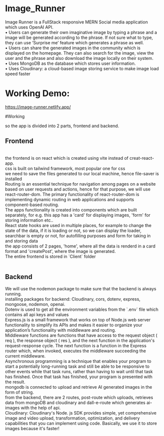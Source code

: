 # Image_Runner

Image Runner is a FullStack responsive MERN Social media application which uses OpenAI API.<br/>
• Users can generate their own imaginative image by typing a phrase and a image will be generated according to the phrase. If not sure what to type, they can use ‘Surprise me’ feature which generates a phrase as well.<br/>
• Users can share the generated images in the community which is displayed on the homepage. They can also search for the image, view the user and the phrase and also download the image locally on their system.<br/>
• Uses MongoDB as the database which stores user information.<br/>
• Uses Cloudinary: a cloud-based image storing service to make image load speed faster

# Working Demo: 
https://image-runner.netlify.app/

#Working

so the app is divided into 2 parts, frontend and backend.<br/>
<h2>Frontend</h2></br>
the frontend is on react which is created using vite instead of creat-react-app.</br>
css is built on tailwind framework, most popular one for css</br>
we need to save the files generated to our local machine, hence file-saver is installed</br>
Routing is an essential technique for navigation among pages on a website based on user requests and actions, hence for that purpose, we will use react-router-dom. The primary functionality of react-router-dom is implementing dynamic routing in web applications and supports component-based routing.</br>
The apps functionality is created into components which are built separately, for e.g. this app has a 'card' for displaying  images, 'form' for storing information
etc..</br>
React state hooks are used in multiple places, for example to change the state of the data, if it is loading or not, so we can display the loader, searchbar is empty or not, for autofilling purposes and form for taking in and storing data</br>
the app consists of 2 pages, 'home', where all the data is renderd in a card format and 'createPost', where the image is generated.</br>
The entire frontend is stored in `Client` folder</br>
</br>
<h2>Backend</h2>
We will use the nodemon package to make sure that the backend is always running.</br>
installing packages for backend: Cloudinary, cors, dotenv, express, mongoose, nodemon, openai.</br>
Dotenv is used to get all the environment variables from the `.env` file which contains all api keys and values</br>
Express.js is a small framework that works on top of Node.js web server functionality to simplify its APIs and makes it easier to organize your application’s functionality with middleware and routing.</br>
Middleware functions are functions that have access to the request object ( req ), the response object ( res ), and the next function in the application's request-response cycle. The next function is a function in the Express router which, when invoked, executes the middleware succeeding the current middleware.</br>
Asynchronous programming is a technique that enables your program to start a potentially long-running task and still be able to be responsive to other events while that task runs, rather than having to wait until that task has finished. Once that task has finished, your program is presented with the result.</br>
mongodb is connected to upload and retrieve AI generated images in the form of string.</br>
from the backend, there are 2 routes, post-route which uploads, retrieves data from mongoDB and cloudinary and dall-e-route which generates ai-images with the help of api.</br>
Cloudinary: Cloudinary's Node. js SDK provides simple, yet comprehensive image and video upload, transformation, optimization, and delivery capabilities that you can implement using code. Basically, we use it to store images because it's faster!</br>



